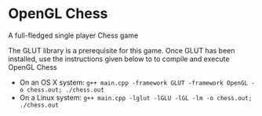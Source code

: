# OpenGL Chess
A full-fledged single player Chess game

The GLUT library is a prerequisite for this game. Once GLUT has been installed, use the instructions given below to to compile and execute OpenGL Chess
  - On an OS X system: `g++ main.cpp -framework GLUT -framework OpenGL -o chess.out; ./chess.out`
  - On a Linux system: `g++ main.cpp -lglut -lGLU -lGL -lm -o chess.out; ./chess.out`
